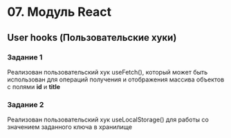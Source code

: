 # 07. Модуль React

## User hooks (Пользовательские хуки)
### Задание 1
Реализован пользовательский хук useFetch(), который может быть использован для операций получения и отображения массива объектов с полями **id** и **title**
### Задание 2
Реализован пользовательский хук useLocalStorage() для работы со значением заданного ключа в хранилище
